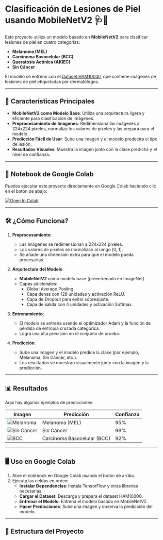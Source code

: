 # Clasificación de Lesiones de Piel usando MobileNetV2 🩺📸

Este proyecto utiliza un modelo basado en **MobileNetV2** para clasificar lesiones de piel en cuatro categorías:
- **Melanoma (MEL)**
- **Carcinoma Basocelular (BCC)**
- **Queratosis Actínica (AKIEC)**
- **Sin Cáncer**

El modelo se entrenó con el [Dataset HAM10000](https://dataverse.harvard.edu/dataset.xhtml?persistentId=doi:10.7910/DVN/DBW86T), que contiene imágenes de lesiones de piel etiquetadas por dermatólogos.

---

## 🚀 Características Principales
- **MobileNetV2 como Modelo Base**: Utiliza una arquitectura ligera y eficiente para clasificación de imágenes.
- **Preprocesamiento de Imágenes**: Redimensiona las imágenes a 224x224 píxeles, normaliza los valores de píxeles y las prepara para el modelo.
- **Predicción Fácil de Usar**: Sube una imagen y el modelo predecirá el tipo de lesión.
- **Resultados Visuales**: Muestra la imagen junto con la clase predicha y el nivel de confianza.

---

## 📂 Notebook de Google Colab
Puedes ejecutar este proyecto directamente en Google Colab haciendo clic en el botón de abajo:

[![Open In Colab](https://colab.research.google.com/assets/colab-badge.svg)](https://colab.research.google.com/github/tu-usuario/tu-repositorio/blob/main/Clasificacion_Lesiones_Piel.ipynb)

---

## 🛠️ ¿Cómo Funciona?
1. **Preprocesamiento**:
   - Las imágenes se redimensionan a 224x224 píxeles.
   - Los valores de píxeles se normalizan al rango [0, 1].
   - Se añade una dimensión extra para que el modelo pueda procesarlas.

2. **Arquitectura del Modelo**:
   - **MobileNetV2** como modelo base (preentrenado en ImageNet).
   - Capas adicionales:
     - Global Average Pooling.
     - Capa densa con 128 unidades y activación ReLU.
     - Capa de Dropout para evitar sobreajuste.
     - Capa de salida con 4 unidades y activación Softmax.

3. **Entrenamiento**:
   - El modelo se entrena usando el optimizador Adam y la función de pérdida de entropía cruzada categórica.
   - Logra una alta precisión en el conjunto de prueba.

4. **Predicción**:
   - Sube una imagen y el modelo predice la clase (por ejemplo, Melanoma, Sin Cáncer, etc.).
   - Los resultados se muestran visualmente junto con la imagen y la predicción.

---

## 📊 Resultados
Aquí hay algunos ejemplos de predicciones:

| **Imagen** | **Predicción** | **Confianza** |
|------------|----------------|---------------|
| ![Melanoma](ejemplos/melanoma.jpg) | Melanoma (MEL) | 95% |
| ![Sin Cáncer](ejemplos/sin_cancer.jpg) | Sin Cáncer | 98% |
| ![BCC](ejemplos/bcc.jpg) | Carcinoma Basocelular (BCC) | 92% |

---

## 🖥️ Uso en Google Colab
1. Abre el notebook en Google Colab usando el botón de arriba.
2. Ejecuta las celdas en orden:
   - **Instalar Dependencias**: Instala TensorFlow y otras librerías necesarias.
   - **Cargar el Dataset**: Descarga y prepara el dataset HAM10000.
   - **Entrenar el Modelo**: Entrena el modelo basado en MobileNetV2.
   - **Hacer Predicciones**: Sube una imagen y observa la predicción del modelo.

---

## 📁 Estructura del Proyecto
